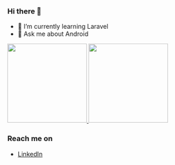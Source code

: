 ### Hi there 👋



- 🌱 I’m currently learning Laravel
- 💬 Ask me about Android

<p align="left">
<a href="https://github.com/purwasadr">
  <img height="180em" src="https://github-readme-stats-eight-theta.vercel.app/api?username=purwasadr&show_icons=true&theme=algolia&include_all_commits=true&count_private=true"/>
  <img height="180em" src="https://github-readme-stats-eight-theta.vercel.app/api/top-langs/?username=purwasadr&layout=compact&langs_count=8&theme=algolia"/>
</a>
</p>

### Reach me on
- <a href="https://www.linkedin.com/in/purwa-shadr-al-urwa-91b465199/">LinkedIn</a>
<!--
**purwasadr/purwasadr** is a ✨ _special_ ✨ repository because its `README.md` (this file) appears on your GitHub profile.

Here are some ideas to get you started:

- 🔭 I’m currently working on ...
- 🌱 I’m currently learning ...
- 👯 I’m looking to collaborate on ...
- 🤔 I’m looking for help with ...
- 💬 Ask me about ...
- 📫 How to reach me: ...
- 😄 Pronouns: ...
- ⚡ Fun fact: ...
-->
